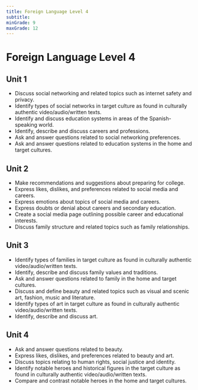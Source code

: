 ```yaml
---
title: Foreign Language Level 4
subtitle: 
minGrade: 9
maxGrade: 12
---
```

# Foreign Language Level 4


## Unit 1
* Discuss social networking and related topics such as internet safety and privacy.
* Identify types of social networks in target culture as found in culturally authentic video/audio/written texts.
* Identify and discuss education systems in areas of the Spanish-speaking world.
* Identify, describe and discuss careers and professions.
* Ask and answer questions related to social networking preferences.
* Ask and answer questions related to education systems in the home and target cultures.

## Unit 2
* Make recommendations and suggestions about preparing for college.
* Express likes, dislikes, and preferences related to social media and careers.
* Express emotions about topics of social media and careers.
* Express doubts or denial about careers and secondary education.
* Create a social media page outlining possible career and educational interests.
* Discuss family structure and related topics such as family relationships.

## Unit 3
* Identify types of families in target culture as found in culturally authentic video/audio/written texts.
* Identify, describe and discuss family values and traditions.
* Ask and answer questions related to family in the home and target cultures.
* Discuss and define beauty and related topics such as visual and scenic art, fashion, music and literature.
* Identify types of art in target culture as found in culturally authentic video/audio/written texts.
* Identify, describe and discuss art.

## Unit 4
* Ask and answer questions related to beauty.
* Express likes, dislikes, and preferences related to beauty and art.
* Discuss topics relating to human rights, social justice and identity.
* Identify notable heroes and historical figures in the target culture as found in culturally authentic video/audio/written texts.
* Compare and contrast notable heroes in the home and target cultures.